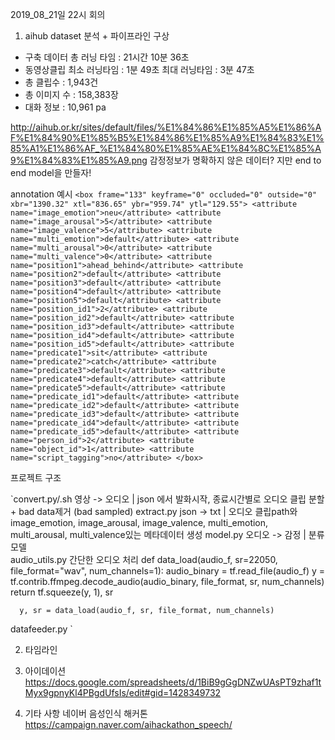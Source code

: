 2019_08_21일 22시 회의

1. aihub dataset 분석 + 파이프라인 구상

- 구축 데이터 총 러닝 타임 : 21시간 10분 36초
- 동영상클립
 최소 러닝타임 : 1분 49초
 최대 러닝타임 : 3분 47초
- 총 클립수 : 1,943건
- 총 이미지 수 : 158,383장
- 대화 정보 : 10,961 pa

http://aihub.or.kr/sites/default/files/%E1%84%86%E1%85%A5%E1%86%AF%E1%84%90%E1%85%B5%E1%84%86%E1%85%A9%E1%84%83%E1%85%A1%E1%86%AF_%E1%84%80%E1%85%AE%E1%84%8C%E1%85%A9%E1%84%83%E1%85%A9.png
감정정보가 명확하지 않은 데이터? 지만 end to end model을 만들자! 



annotation 예시
`<box frame="133" keyframe="0" occluded="0" outside="0" xbr="1390.32" xtl="836.65" ybr="959.74" ytl="129.55">
      <attribute name="image_emotion">neu</attribute>
      <attribute name="image_arousal">5</attribute>
      <attribute name="image_valence">5</attribute>
      <attribute name="multi_emotion">default</attribute>
      <attribute name="multi_arousal">0</attribute>
      <attribute name="multi_valence">0</attribute>
      <attribute name="position1">ahead_behind</attribute>
      <attribute name="position2">default</attribute>
      <attribute name="position3">default</attribute>
      <attribute name="position4">default</attribute>
      <attribute name="position5">default</attribute>
      <attribute name="position_id1">2</attribute>
      <attribute name="position_id2">default</attribute>
      <attribute name="position_id3">default</attribute>
      <attribute name="position_id4">default</attribute>
      <attribute name="position_id5">default</attribute>
      <attribute name="predicate1">sit</attribute>
      <attribute name="predicate2">catch</attribute>
      <attribute name="predicate3">default</attribute>
      <attribute name="predicate4">default</attribute>
      <attribute name="predicate5">default</attribute>
      <attribute name="predicate_id1">default</attribute>
      <attribute name="predicate_id2">default</attribute>
      <attribute name="predicate_id3">default</attribute>
      <attribute name="predicate_id4">default</attribute>
      <attribute name="predicate_id5">default</attribute>
      <attribute name="person_id">2</attribute>
      <attribute name="object_id">1</attribute>
      <attribute name="script_tagging">no</attribute>
    </box>`

프로젝트 구조 

`convert.py/.sh 영상 -> 오디오  |  json 에서 발화시작, 종료시간별로 오디오 클립 분할 + bad data제거 (bad sampled)
extract.py     json -> txt    |  오디오 클립path와 image_emotion, image_arousal, image_valence, multi_emotion, multi_arousal, multi_valence있는 메타데이터 생성
model.py       오디오 -> 감정  | 분류모델  
audio_utils.py 간단한 오디오 처리
    def data_load(audio_f, sr=22050, file_format="wav", num_channels=1):
      audio_binary = tf.read_file(audio_f)
      y = tf.contrib.ffmpeg.decode_audio(audio_binary, file_format, sr, num_channels)
      return tf.squeeze(y, 1), sr

      y, sr = data_load(audio_f, sr, file_format, num_channels)
datafeeder.py   `   

2. 타임라인
3. 아이데이션 
https://docs.google.com/spreadsheets/d/1BiB9gGgDNZwUAsPT9zhaf1tMyx9gpnyKl4PBgdUfsIs/edit#gid=1428349732

4. 기타 사항 
네이버 음성인식 해커톤 https://campaign.naver.com/aihackathon_speech/
